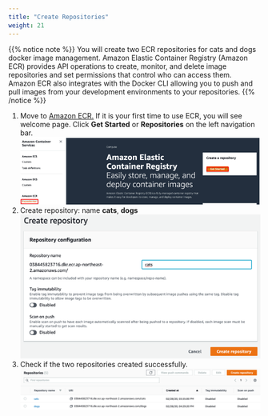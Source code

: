 ```yaml
---
title: "Create Repositories"
weight: 21
---
```


{{% notice note %}}
You will create two ECR repositories for cats and dogs docker image management. Amazon Elastic Container Registry (Amazon ECR) provides API operations to create, monitor, and delete image repositories and set permissions that control who can access them. Amazon ECR also integrates with the Docker CLI allowing you to push and pull images from your development environments to your repositories. 
{{% /notice %}}


1. Move to [Amazon ECR.](https://console.aws.amazon.com/ecr) If it is your first time to use ECR, you will see welcome page. Click **Get Started** or **Repositories** on the left navigation bar.
![MoveToECR](../../../static/images/ecr/ecr_3.png)
1. Create repository: name **cats**, **dogs** 
![CreateECR](../../../static/images/ecr/ecr_4.png)
1. Check if the two repositories created successfully. 
![CheckECR](../../../static/images/ecr/ecr_5.png)